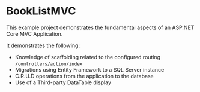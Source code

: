# BookListMVC

This example project demonstrates the fundamental aspects of an ASP.NET Core MVC Application.

It demonstrates the following:
* Knowledge of scaffolding related to the configured routing `/controllers/action/index`
* Migrations using Entity Framework to a SQL Server instance
* C.R.U.D operations from the application to the database
* Use of a Third-party DataTable display 
